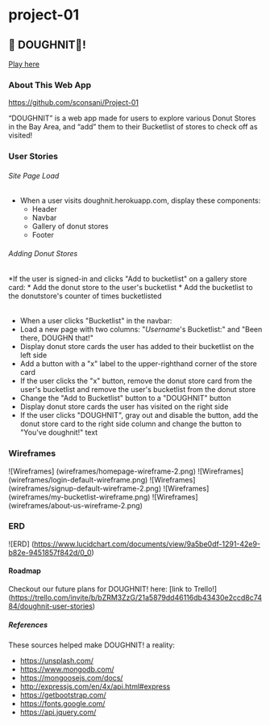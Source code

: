 # project-01

## :doughnut: DOUGHNIT:doughnut:!
[Play here]()

### About This Web App
https://github.com/sconsani/Project-01

“DOUGHNIT” is a web app made for users to explore various Donut Stores in the Bay Area, and “add” them to their Bucketlist of stores to check off as visited!

### User Stories

###### Site Page Load
* When a user visits doughnit.herokuapp.com, display these components:
    * Header
    * Navbar
    * Gallery of donut stores
    * Footer

###### Adding Donut Stores
*If the user is signed-in and clicks "Add to bucketlist" on a gallery store card:
    * Add the donut store to the user's bucketlist
    * Add the bucketlist to the donutstore's counter of times bucketlisted

###### 
* When a user clicks "Bucketlist" in the navbar:
* Load a new page with two columns: "*Username*'s Bucketlist:" and "Been there, DOUGHN that!"
* Display donut store cards the user has added to their bucketlist on the left side
* Add a button with a "x" label to the upper-righthand corner of the store card
* If the user clicks the "x" button, remove the donut store card from the user's bucketlist and remove the user's bucketlist from the donut store
* Change the "Add to Bucketlist" button to a "DOUGHNIT" button
* Display donut store cards the user has visited on the right side
* If the user clicks "DOUGHNIT", gray out and disable the button, add the donut store card to the right side column and change the button to "You've doughnit!" text

### Wireframes
![Wireframes]
(wireframes/homepage-wireframe-2.png)
![Wireframes]
(wireframes/login-default-wireframe.png)
![Wireframes]
(wireframes/signup-default-wireframe-2.png)
![Wireframes]
(wireframes/my-bucketlist-wireframe.png)
![Wireframes]
(wireframes/about-us-wireframe-2.png)

### ERD
![ERD]
(https://www.lucidchart.com/documents/view/9a5be0df-1291-42e9-b82e-9451857f842d/0_0)

#### Roadmap
Checkout our future plans for DOUGHNIT! here: [link to Trello!] (https://trello.com/invite/b/bZRM3ZzG/21a5879dd46116db43430e2ccd8c7484/doughnit-user-stories)


##### References
These sources helped make DOUGHNIT! a reality:
* https://unsplash.com/
* https://www.mongodb.com/
* https://mongoosejs.com/docs/
* http://expressjs.com/en/4x/api.html#express
* https://getbootstrap.com/
* https://fonts.google.com/
* https://api.jquery.com/
